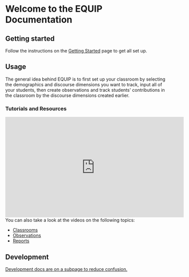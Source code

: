 # Welcome to the EQUIP Documentation

## Getting started

Follow the instructions on the [Getting Started](./gettingstarted.md) page to get all set up.

## Usage

The general idea behind EQUIP is to first set up your classroom by selecting the demographics and discourse dimensions you want to track, input all of your students, then create observations and track students' contributions in the classroom by the discourse dimensions created earlier.

### Tutorials and Resources

<iframe width="560" height="315" src="https://www.youtube-nocookie.com/embed/l9x0NvqwOCM" frameborder="0" allow="accelerometer; autoplay; clipboard-write; encrypted-media; gyroscope; picture-in-picture" allowfullscreen></iframe>
<br>
You can also take a look at the videos on the following topics:

- [Classrooms](./usage/classrooms.md)
- [Observations](./usage/observations.md)
- [Reports](./usage/reports.md)

## Development

[Development docs are on a subpage to reduce confusion.](./dev/index.md)
